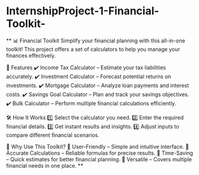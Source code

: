 # InternshipProject-1-Financial-Toolkit-
** 📊 Financial Toolkit
Simplify your financial planning with this all-in-one toolkit!
This project offers a set of calculators to help you manage your finances effectively.

🔹 Features
✔️ Income Tax Calculator – Estimate your tax liabilities accurately.
✔️ Investment Calculator – Forecast potential returns on investments.
✔️ Mortgage Calculator – Analyze loan payments and interest costs.
✔️ Savings Goal Calculator – Plan and track your savings objectives.
✔️ Bulk Calculator – Perform multiple financial calculations efficiently.

🛠️ How It Works
1️⃣ Select the calculator you need.
2️⃣ Enter the required financial details.
3️⃣ Get instant results and insights.
4️⃣ Adjust inputs to compare different financial scenarios.

🎯 Why Use This Toolkit?
🔹 User-Friendly – Simple and intuitive interface.
🔹 Accurate Calculations – Reliable formulas for precise results.
🔹 Time-Saving – Quick estimates for better financial planning.
🔹 Versatile – Covers multiple financial needs in one place. **
